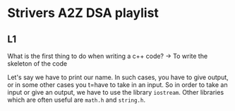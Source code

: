 # Strivers A2Z DSA playlist
## L1

What is the first thing to do when writing a c++ code?
-> To write the skeleton of the code

Let's say we have to print our name. In such cases, you have to give output, or in some other cases you t=have to take in an input. So in order to take an input or give an output, we have to use the library ```iostream```. Other libraries which are often useful are ```math.h``` and ```string.h```.
